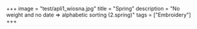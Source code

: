 +++
image = "test/apli1_wiosna.jpg"
title = "Spring"
description = "No weight and no date => alphabetic sorting (2.spring)"
tags = ["Embroidery"]
+++